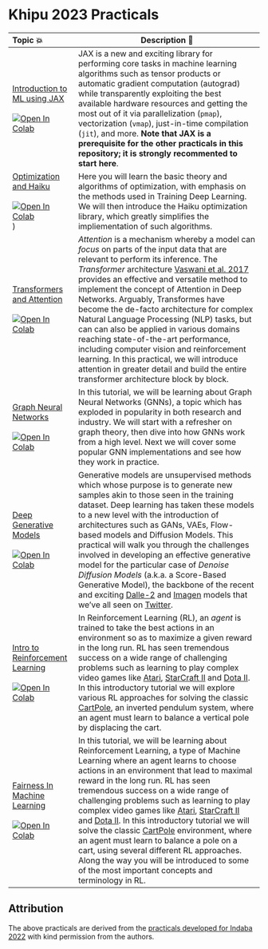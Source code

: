 # Khipu 2023 Practicals

| Topic 💥 | Description 📘 |
|:--- |----------------------------------------------------------|
[Introduction to ML using JAX](https://github.com/khipu-ai/practicals-2023/blob/main/notebooks/algebra_and_jax.ipynb) <br /> <br /> [![Open In Colab](https://colab.research.google.com/assets/colab-badge.svg)](https://github.com/khipu-ai/practicals-2023/blob/main/notebooks/algebra_and_jax.ipynb) | JAX is a new and exciting library for performing core tasks in machine learning algorithms such as tensor products or automatic gradient computation (autograd) while transparently exploiting the best available hardware resources and getting the most out of it via parallelization (`pmap`), vectorization (`vmap`), just-in-time compilation (`jit`), and more. **Note that JAX is a prerequisite for the other practicals in this repository; it is strongly recommented to start here**.  | 
[Optimization and Haiku](https://github.com/khipu-ai/practicals-2023/blob/main/notebooks/optimization_and_haiku.ipynb) <br /> <br /> [![Open In Colab](https://colab.research.google.com/assets/colab-badge.svg)](https://github.com/khipu-ai/practicals-2023/blob/main/notebooks/optimization_and_haiku.ipynb)) | Here you will learn the basic theory and algorithms of optimization, with emphasis on the methods used in Training Deep Learning. We will then introduce the Haiku optimization library, which greatly simplifies the impliementation of such algorithms.    | 
[Transformers and Attention](https://github.com/khipu-ai/practicals-2023/blob/main/notebooks/attention_and_transformers.ipynb) <br /> <br /> [![Open In Colab](https://colab.research.google.com/assets/colab-badge.svg)](https://github.com/khipu-ai/practicals-2023/blob/main/notebooks/attention_and_transformers.ipynb) | _Attention_ is a mechanism whereby a model can _focus_ on parts of the input data that are relevant to perform its inference. The _Transformer_ architecture [Vaswani et al. 2017](https://arxiv.org/abs/1706.03762?amp=1) provides an effective and versatile method to implement the concept of Attention in Deep Networks. Arguably, Transformes have become the de-facto architecture for complex Natural Language Processing (NLP) tasks, but can can also be applied in various domains reaching state-of-the-art performance, including computer vision and reinforcement learning. In this practical, we will introduce attention in greater detail and build the entire transformer architecture block by block. | 
[Graph Neural Networks](https://github.com/khipu-ai/practicals-2023/blob/main/notebooks/graph_neural_networks.ipynb) <br /> <br /> [![Open In Colab](https://colab.research.google.com/assets/colab-badge.svg)](https://colab.research.google.com/github/deep-learning-indaba/indaba-pracs-2022/blob/main/practicals/GNN_practical.ipynb) | In this tutorial, we will be learning about Graph Neural Networks (GNNs), a topic which has exploded in popularity in both research and industry. We will start with a refresher on graph theory, then dive into how GNNs work from a high level. Next we will cover some popular GNN implementations and see how they work in practice. | 
[Deep Generative Models](https://github.com/khipu-ai/practicals-2023/blob/main/notebooks/deep_generative_models.ipynb) <br /> <br /> [![Open In Colab](https://colab.research.google.com/assets/colab-badge.svg)](https://github.com/khipu-ai/practicals-2023/blob/main/notebooks/deep_generative_models.ipynb) | Generative models are unsupervised methods which whose purpose is to generate new samples akin to those seen in the training dataset. Deep learning has taken these models to a new level with the introduction of architectures such as GANs, VAEs, Flow-based models and Diffusion Models. This practical will walk you through the challenges involved in developing an effective generative model for the particular case of  _Denoise Diffusion Models_ (a.k.a. a Score-Based Generative Model), the backbone of the recent and exciting [Dalle-2](https://openai.com/dall-e-2/) and [Imagen](https://imagen.research.google/) models that we’ve all seen on [Twitter](https://twitter.com/search?q=%23dalle2%20%23imagen&src=typed_query). |
[Intro to Reinforcement Learning](https://github.com/khipu-ai/practicals-2023/blob/main/notebooks/reinforcement_learning.ipynb) <br /> <br /> [![Open In Colab](https://colab.research.google.com/assets/colab-badge.svg)](https://github.com/khipu-ai/practicals-2023/blob/main/notebooks/reinforcement_learning.ipynb) | In Reinforcement Learning (RL),  an _agent_ is trained to take the best actions in an environment so as to maximize a given reward in the long run. RL has seen tremendous success on a wide range of challenging problems such as learning to play complex video games like [Atari](https://www.deepmind.com/blog/agent57-outperforming-the-human-atari-benchmark), [StarCraft II](https://www.deepmind.com/blog/alphastar-mastering-the-real-time-strategy-game-starcraft-ii) and [Dota II](https://openai.com/five/). In this introductory tutorial we will explore various RL approaches for solving the classic [CartPole](https://www.gymlibrary.ml/environments/classic_control/cart_pole/), an inverted pendulum system, where an agent must learn to balance a vertical pole by displacing the cart.| 
[Fairness In Machine Learning](https://github.com/khipu-ai/practicals-2023/blob/main/notebooks/fairness.ipynb) <br /> <br /> [![Open In Colab](https://colab.research.google.com/assets/colab-badge.svg)](https://github.com/khipu-ai/practicals-2023/blob/main/notebooks/fairness.ipynb) | In this tutorial, we will be learning about Reinforcement Learning, a type of Machine Learning where an agent learns to choose actions in an environment that lead to maximal reward in the long run. RL has seen tremendous success on a wide range of challenging problems such as learning to play complex video games like [Atari](https://www.deepmind.com/blog/agent57-outperforming-the-human-atari-benchmark), [StarCraft II](https://www.deepmind.com/blog/alphastar-mastering-the-real-time-strategy-game-starcraft-ii) and [Dota II](https://openai.com/five/). In this introductory tutorial we will solve the classic [CartPole](https://www.gymlibrary.ml/environments/classic_control/cart_pole/) environment, where an agent must learn to balance a pole on a cart, using several different RL approaches. Along the way you will be introduced to some of the most important concepts and terminology in RL. | 

## Attribution

The above practicals are derived from the  [practicals developed for Indaba 2022](https://github.com/deep-learning-indaba/indaba-pracs-2022) with kind permission from the authors.


